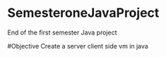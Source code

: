 # SemesteroneJavaProject
End of the first semester Java project


#Objective
Create a server client side vm in java
